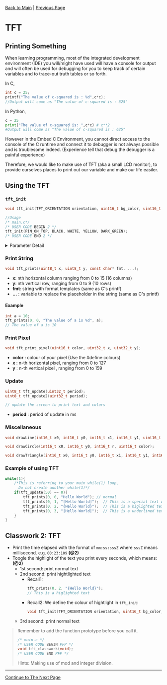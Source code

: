 [Back to Main](README.md) | [Previous Page](03-HAL-Clock.md)

# TFT

## Printing Something

When learning programming, most of the integrated development environment (IDE) you will/might have used will have a console for output and will often be used for debugging for you to keep track of certain variables and to trace-out truth tables or so forth.

In C,

```c
int c = 25;
printf("The value of c-squared is : %d",c*c);
//Output will come as "The value of c-squared is : 625"
```

In Python,

```py
c = 25
print("The value of c-squared is: ",c*c) # c**2
#Output will come as "The value of c-squared is : 625"
```

However in the Embed C Environment, you cannot direct access to the console of the C runtime and connect it to debugger is not always possible and is troublesome indeed. (Experience tell that debug the debugger is a painful experience)

Therefore, we would like to make use of TFT (aka a small LCD monitor), to provide ourselves places to print out our variable and make our life easiler.

## Using the TFT

### `tft_init`

```c
void tft_init(TFT_ORIENTATION orientation, uint16_t bg_color, uint16_t text_color, uint16_t text_color_sp, uint16_t highlight_color);

//Usage
/* main.c*/
/* USER CODE BEGIN 2 */
tft_init(PIN_ON_TOP, BLACK, WHITE, YELLOW, DARK_GREEN);
/* USER CODE END 2 */
```

<details>
    <summary>Parameter Detail</summary>

- orientation - _**Orientation of the monitor**_
- bg_color - _**Background color**_
- text_color - _**Text color**_
- text_color_sp - _**Special Text color**_ - `[]`
- highlight_color - _**Highlight color**_ - `{}`

The parameters have already been defined for you in `lcd.h` header-file. It is defined as follows:

### \* **Orientation**

```c
typedef enum {
    PIN_ON_TOP,
    PIN_ON_LEFT,
    PIN_ON_BOTTOM,
    PIN_ON_RIGHT
} TFT_ORIENTATION;
```

### \* **Colors**

You may choose one of the following colours according to your own desire for the **TFT**. Of course! You may also define new color yourself. The following are RGB565 format

```c
#define WHITE           (RGB888TO565(0xFFFFFF))
#define BLACK           (RGB888TO565(0x000000))
#define DARK_GREY       (RGB888TO565(0x555555))
#define GREY            (RGB888TO565(0xAAAAAA))
#define RED             (RGB888TO565(0xFF0000))
#define DARK_RED        (RGB888TO565(0x800000))
#define ORANGE          (RGB888TO565(0xFF9900))
#define YELLOW          (RGB888TO565(0xFFFF00))
#define GREEN           (RGB888TO565(0x00FF00))
#define DARK_GREEN      (RGB888TO565(0x00CC00))
#define BLUE            (RGB888TO565(0x0000FF))
#define BLUE2           (RGB888TO565(0x202060))
#define SKY_BLUE        (RGB888TO565(0x11CFFF))
#define CYAN            (RGB888TO565(0x8888FF))
#define PURPLE          (RGB888TO565(0x00AAAA))
#define PINK            (RGB888TO565(0xC71585))
#define GRAYSCALE(S)    (2113*S)
```

### **Example:**

```c
void tft_init(TFT_ORIENTATION orientation, uint16_t bg_color, uint16_t text_color, uint16_t text_color_sp, uint16_t highlight_color);
/*
 * Initialisation Example
 *
 * Orientation : Pin_on_top
 * Background color : black
 * Text color : white
 * Special Text color : red
 * Highlight color : dark green
 */

tft_init(PIN_ON_TOP, BLACK, WHITE, RED, DARK_GREEN);
```

</details>

### **Print String**

```c
void tft_prints(uint8_t x, uint8_t y, const char* fmt, ...);
```

- **x**: nth horizontal column ranging from 0 to 15 (16 columns)
- **y**: nth vertical row, ranging from 0 to 9 (10 rows)
- **fmt**: string with format templates (same as C's printf)
- **...** : variable to replace the placeholder in the string (same as C's printf)

#### Example

```c
int a = 10;
tft_prints(0, 0, "The value of a is %d", a);
// The value of a is 10
```

### **Print Pixel**

```c
void tft_print_pixel(uint16_t color, uint32_t x, uint32_t y);
```

- **color** : colour of your pixel (Use the #define colours)
- **x** : n-th horizontal pixel, ranging from 0 to 127
- **y** : n-th vertical pixel , ranging from 0 to 159

### **Update**

```c
uint8_t tft_update(uint32_t period);
uint8_t tft_update2(uint32_t period);

// update the screen to print text and colors
```

- **period** : period of update in ms

### **Miscellaneous**

```c
void drawLine(int16_t x0, int16_t y0, int16_t x1, int16_t y1, uint16_t color);

void drawCircle(int16_t x0, int16_t y0, int16_t r, uint16_t color);

void drawTriangle(int16_t x0, int16_t y0, int16_t x1, int16_t y1, int16_t x2, int16_t y2, uint16_t color)
```

### **Example of using TFT**

```c
while(1){
    /*This is referring to your main while(1) loop,
      Do not create another while(1)*/
    if(tft_update(50) == 0){
        tft_prints(0, 0, "Hello World"); // normal
        tft_prints(0, 1, "[Hello World]");  // This is a special text with differnt color
        tft_prints(0, 2, "{Hello World}");  // This is a higlighted text
        tft_prints(0, 3, "|Hello World|");  // This is a underlined text
    }
}
```

## Classwork 2: TFT

- Print the time elapsed with the format of `mm:ss:sssZ` where `sssZ` means millisecond. e.g. `00:23:109` **(@2)**
- Toogle the highlight of the text you print every seconds, which means: **(@2)**
  - 1st second: print normal text
  - 2nd second: print hightlighted text
    - Recall1: 
      ```c
      tft_prints(0, 2, "{Hello World}");  
      // This is a higlighted text
      ```
    - Recall2: We define the colour of hightlight in `tft_init`:
      ```c
      void tft_init(TFT_ORIENTATION orientation, uint16_t bg_color, uint16_t text_color, uint16_t text_color_sp, uint16_t highlight_color);
      ```
  - 3rd second: print normal text
> Remember to add the function prototype before you call it.
>
> ```c
> /* main.c */
> /* USER CODE BEGIN PFP */
> void tft_classwork(void);
> /* USER CODE END PFP */
> ```
>
> Hints: Making use of mod and integer division.

---

[Continue to The Next Page](./05-Setting-up-GPIO-Pin.md)
